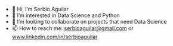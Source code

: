 - 👋 Hi, I’m Serbio Aguilar
- 👀 I’m interested in Data Science and Python
- 💞️ I’m looking to collaborate on projects that need Data Science
- 📫 How to reach me: serbioaguilar@gmail.com or www.linkedin.com/in/serbioaguilar


<!---
serbioad/serbioad is a ✨ special ✨ repository because its `README.md` (this file) appears on your GitHub profile.
You can click the Preview link to take a look at your changes.
--->
